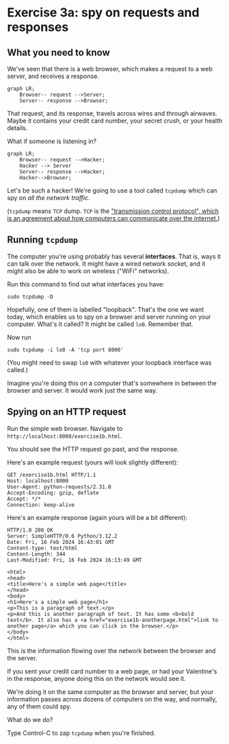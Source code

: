 # Exercise 3a: spy on requests and responses

## What you need to know

We've seen that there is a web browser, which makes a request to a web server,
and receives a response.

```mermaid
graph LR;
    Browser-- request -->Server;
    Server-- response -->Browser;
```

That request, and its response, travels across wires and through airwaves.
Maybe it contains your credit card number, your secret crush, or your health
details.

What if someone is listening in?

```mermaid
graph LR;
    Browser-- request -->Hacker;
    Hacker --> Server
    Server-- response -->Hacker;
    Hacker-->Browser;
```

Let's be such a hacker! We're going to use a tool called `tcpdump` which can
spy on *all the network traffic*.

(`tcpdump` means `TCP` dump. `TCP` is the ["transmission control protocol", which
is an agreement about how computers can communicate over the internet.](https://en.wikipedia.org/wiki/Transmission_Control_Protocol))

## Running `tcpdump`

The computer you're using probably has several **interfaces**. That is, ways
it can talk over the network. It might have a wired network socket, and it might
also be able to work on wireless ("WiFi" networks).

Run this command to find out what interfaces you have:

```
sudo tcpdump -D
```

Hopefully, one of them is labelled "loopback". That's the one we want today,
which enables us to spy on a browser and server running on your computer.
What's it called? It might be called `lo0`. Remember that.

Now run

```
sudo tcpdump -i lo0 -A 'tcp port 8000'
```

(You might need to swap `lo0` with whatever your loopback interface was called.)

Imagine you're doing this on a computer that's somewhere in between the browser
and server. It would work just the same way.

## Spying on an HTTP request

Run the simple web browser. Navigate to `http://localhost:8000/exercise1b.html`.

You should see the HTTP request go past, and the response.

Here's an example request (yours will look slightly different):

```
GET /exercise1b.html HTTP/1.1
Host: localhost:8000
User-Agent: python-requests/2.31.0
Accept-Encoding: gzip, deflate
Accept: */*
Connection: keep-alive
```

Here's an example response (again yours will be a bit different):

```
HTTP/1.0 200 OK
Server: SimpleHTTP/0.6 Python/3.12.2
Date: Fri, 16 Feb 2024 16:43:01 GMT
Content-type: text/html
Content-Length: 344
Last-Modified: Fri, 16 Feb 2024 16:13:49 GMT

<html>
<head>
<title>Here's a simple web page</title>
</head>
<body>
<h1>Here's a simple web page</h1>
<p>This is a paragraph of text.</p>
<p>And this is another paragraph of text. It has some <b>bold text</b>. It also has a <a href="exercise1b-anotherpage.html">link to another page</a> which you can click in the browser.</p>
</body>
</html>
```

This is the information flowing over the network between the browser and the
server.

If you sent your credit card number to a web page, or had your Valentine's
in the response, anyone doing this on the network would see it.

We're doing it on the same computer as the browser and server, but your
information passes across dozens of computers on the way, and normally,
any of them could spy.

What do we do?

Type Control-C to zap `tcpdump` when you're finished.